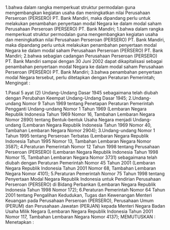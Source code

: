  1.bahwa dalam rangka memperkuat struktur permodalan guna mengembangkan kegiatan usaha dan meningkatkan nilai Perusahaan Perseroan (PERSERO) PT. Bank Mandiri, maka dipandang perlu untuk melakukan penambahan penyertaan modal Negara ke dalam modal saham Perusahaan Perseroan (PERSERO) PT. Bank Mandiri;
1.bahwa dalam rangka memperkuat struktur permodalan guna mengembangkan kegiatan usaha dan meningkatkan nilai Perusahaan Perseroan (PERSERO) PT. Bank Mandiri, maka dipandang perlu untuk melakukan penambahan penyertaan modal Negara ke dalam modal saham Perusahaan Perseroan (PERSERO) PT. Bank Mandiri;
2.bahwa sebagian cadangan Perusahaan Perseroan (PERSERO) PT. Bank Mandiri sampai dengan 30 Juni 2002 dapat dikapitalisasi sebagai penambahan penyertaan modal Negara ke dalam modal saham Perusahaan Perseroan (PERSERO) PT. Bank Mandiri;
3.bahwa penambahan penyertaan modal Negara tersebut, perlu ditetapkan dengan Peraturan Pemerintah;
Mengingat :

1.Pasal 5 ayat (2) Undang-Undang Dasar 1945 sebagaimana telah diubah dengan Perubahan Keempat Undang-Undang Dasar 1945;
2.Undang-undang Nomor 9 Tahun 1969 tentang Penetapan Peraturan Pemerintah Pengganti Undang-undang Nomor 1 Tahun 1969 (Lembaran Negara Republik Indonesia Tahun 1969 Nomor 16, Tambahan Lembaran Negara Nomor 2890) tentang Bentuk-bentuk Usaha Negara menjadi Undang-undang (Lembaran Negara Republik Indonesia Tahun 1969 Nomor 40, Tambahan Lembaran Negara Nomor 2904);
3.Undang-undang Nomor 1 Tahun 1995 tentang Perseroan Terbatas (Lembaran Negara Republik Indonesia Tahun 1995 Nomor 13, Tambahan Lembaran Negara Nomor 3587);
4.Peraturan Pemerintah Nomor 12 Tahun 1998 tentang Perusahaan Perseroan (PERSERO) (Lembaran Negara Republik Indonesia Tahun 1998 Nomor 15, Tambahan Lembaran Negara Nomor 3731) sebagaimana telah diubah dengan Peraturan Pemerintah Nomor 45 Tahun 2001 (Lembaran Negara Republik Indonesia Tahun 2001 Nomor 68, Tambahan Lembaran Negara Nomor 4101);
5.Peraturan Pemerintah Nomor 75 Tahun 1998 tentang Penyertaan Modal Negara Republik Indonesia untuk Pendirian Perusahaan Perseroan (PERSERO) di Bidang Perbankan (Lembaran Negara Republik Indonesia Tahun 1998 Nomor 172);
6.Peraturan Pemerintah Nomor 64 Tahun 2001 tentang Pengalihan Kedudukan, Tugas dan Kewenangan Menteri Keuangan pada Perusahaan Perseroan (PERSERO), Perusahaan Umum (PERUM) dan Perusahaan Jawatan (PERJAN) kepada Menteri Negara Badan Usaha Milik Negara (Lembaran Negara Republik Indonesia Tahun 2001 Nomor 117, Tambahan Lembaran Negara Nomor 4137);
MEMUTUSKAN :
 Menetapkan :